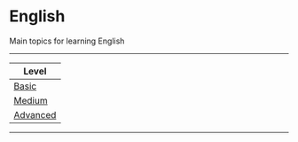 # English
Main topics for learning English

---

| Level      |
| ---------- |
| [Basic](https://github.com/DLesmes/English/blob/main/Basic.md)      |
| [Medium](https://github.com/DLesmes/English/blob/main/Medium.md)     |
| [Advanced](https://github.com/DLesmes/English/blob/main/High.md)       |

---
